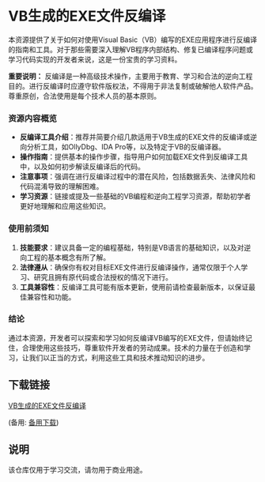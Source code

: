 # VB生成的EXE文件反编译

本资源提供了关于如何对使用Visual Basic（VB）编写的EXE应用程序进行反编译的指南和工具。对于那些需要深入理解VB程序内部结构、修复已编译程序问题或学习代码实现的开发者来说，这是一份宝贵的学习资料。

**重要说明：**
反编译是一种高级技术操作，主要用于教育、学习和合法的逆向工程目的。进行反编译时应遵守软件版权法，不得用于非法复制或破解他人软件产品。尊重原创，合法使用是每个技术人员的基本原则。

### 资源内容概览

- **反编译工具介绍**：推荐并简要介绍几款适用于VB生成的EXE文件的反编译或逆向分析工具，如OllyDbg、IDA Pro等，以及特定于VB的反编译器。
- **操作指南**：提供基本的操作步骤，指导用户如何加载EXE文件到反编译工具中，以及如何初步解读反编译后的代码。
- **注意事项**：强调在进行反编译过程中的潜在风险，包括数据丢失、法律风险和代码混淆导致的理解困难。
- **学习资源**：链接或提及一些基础的VB编程和逆向工程学习资源，帮助初学者更好地理解和应用这些知识。

### 使用前须知

1. **技能要求**：建议具备一定的编程基础，特别是VB语言的基础知识，以及对逆向工程的基本概念有所了解。
2. **法律遵从**：确保你有权对目标EXE文件进行反编译操作，通常仅限于个人学习、研究且拥有原代码或合法授权的情况下进行。
3. **工具兼容性**：反编译工具可能有版本更新，使用前请检查最新版本，以保证最佳兼容性和功能。

### 结论

通过本资源，开发者可以探索和学习如何反编译VB编写的EXE文件，但请始终记住，合理使用这些技巧，尊重软件开发者的劳动成果。技术的力量在于创造和学习，让我们以正当的方式，利用这些工具和技术推动知识的进步。

## 下载链接
[VB生成的EXE文件反编译](https://pan.quark.cn/s/59815988c1ab) 

(备用: [备用下载](https://pan.baidu.com/s/1zAsJGTivoMNn5UvDCCBhjQ?pwd=1234))

## 说明

该仓库仅用于学习交流，请勿用于商业用途。
